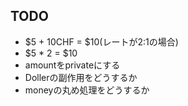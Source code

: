 ## TODO

- $5 + 10CHF = $10(レートが2:1の場合)
- $5 * 2 = $10
- amountをprivateにする
- Dollerの副作用をどうするか
- moneyの丸め処理をどうするか
